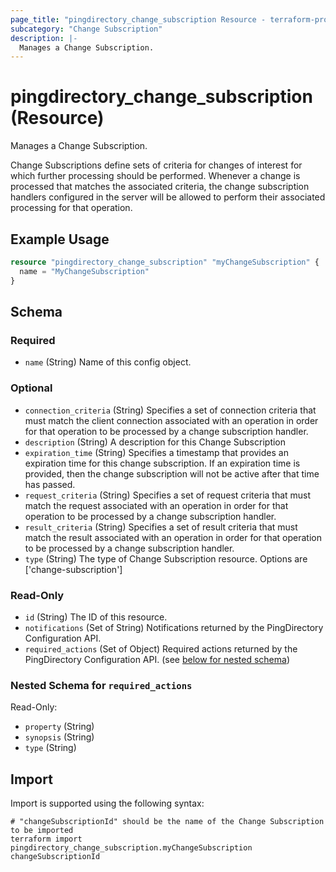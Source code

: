 ```yaml
---
page_title: "pingdirectory_change_subscription Resource - terraform-provider-pingdirectory"
subcategory: "Change Subscription"
description: |-
  Manages a Change Subscription.
---
```


# pingdirectory_change_subscription (Resource)

Manages a Change Subscription.

Change Subscriptions define sets of criteria for changes of interest for which further processing should be performed. Whenever a change is processed that matches the associated criteria, the change subscription handlers configured in the server will be allowed to perform their associated processing for that operation.

## Example Usage

```terraform
resource "pingdirectory_change_subscription" "myChangeSubscription" {
  name = "MyChangeSubscription"
}
```

<!-- schema generated by tfplugindocs -->
## Schema

### Required

- `name` (String) Name of this config object.

### Optional

- `connection_criteria` (String) Specifies a set of connection criteria that must match the client connection associated with an operation in order for that operation to be processed by a change subscription handler.
- `description` (String) A description for this Change Subscription
- `expiration_time` (String) Specifies a timestamp that provides an expiration time for this change subscription. If an expiration time is provided, then the change subscription will not be active after that time has passed.
- `request_criteria` (String) Specifies a set of request criteria that must match the request associated with an operation in order for that operation to be processed by a change subscription handler.
- `result_criteria` (String) Specifies a set of result criteria that must match the result associated with an operation in order for that operation to be processed by a change subscription handler.
- `type` (String) The type of Change Subscription resource. Options are ['change-subscription']

### Read-Only

- `id` (String) The ID of this resource.
- `notifications` (Set of String) Notifications returned by the PingDirectory Configuration API.
- `required_actions` (Set of Object) Required actions returned by the PingDirectory Configuration API. (see [below for nested schema](#nestedatt--required_actions))

<a id="nestedatt--required_actions"></a>
### Nested Schema for `required_actions`

Read-Only:

- `property` (String)
- `synopsis` (String)
- `type` (String)

## Import

Import is supported using the following syntax:

```shell
# "changeSubscriptionId" should be the name of the Change Subscription to be imported
terraform import pingdirectory_change_subscription.myChangeSubscription changeSubscriptionId
```

